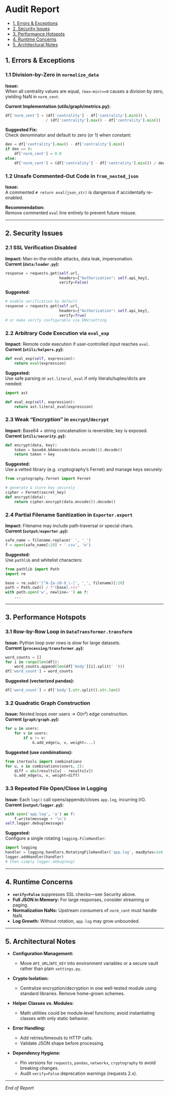 # Audit Report

- [1. Errors & Exceptions](#1-errors--exceptions)  
- [2. Security Issues](#2-security-issues)  
- [3. Performance Hotspots](#3-performance-hotspots)  
- [4. Runtime Concerns](#4-runtime-concerns)  
- [5. Architectural Notes](#5-architectural-notes)

## 1. Errors & Exceptions

### 1.1 Division‐by‐Zero in `normalize_data`
**Issue:**  
When all centrality values are equal, `(max–min)==0` causes a division by zero, yielding NaN in `norm_cent`.

**Current Implementation (utils/graph/metrics.py):**  
```python
df['norm_cent'] = (df['centrality'] - df['centrality'].min()) \
                  / (df['centrality'].max() - df['centrality'].min())
```

**Suggested Fix:**  
Check denominator and default to zero (or 1) when constant:
```python
den = df['centrality'].max() - df['centrality'].min()
if den == 0:
    df['norm_cent'] = 0.0
else:
    df['norm_cent'] = (df['centrality'] - df['centrality'].min()) / den
```

### 1.2 Unsafe Commented‐Out Code in `from_nested_json`
**Issue:**  
A commented `# return eval(json_str)` is dangerous if accidentally re-enabled.

**Recommendation:**  
Remove commented `eval` line entirely to prevent future misuse.


---

## 2. Security Issues

### 2.1 SSL Verification Disabled
**Impact:** Man-in-the-middle attacks, data leak, impersonation.  
**Current (`data/loader.py`):**  
```python
response = requests.get(self.url,
                        headers={"Authorization": self.api_key},
                        verify=False)
```
**Suggested:**  
```python
# enable verification by default
response = requests.get(self.url,
                        headers={"Authorization": self.api_key},
                        verify=True)
# or make verify configurable via ENV/setting
```

### 2.2 Arbitrary Code Execution via `eval_exp`
**Impact:** Remote code execution if user‐controlled input reaches `eval`.  
**Current (`utils/helpers.py`):**  
```python
def eval_exp(self, expression):
    return eval(expression)
```
**Suggested:**  
Use safe parsing or `ast.literal_eval` if only literals/tuples/dicts are needed:
```python
import ast

def eval_exp(self, expression):
    return ast.literal_eval(expression)
```

### 2.3 Weak “Encryption” in `encrypt`/`decrypt`
**Impact:** Base64 + string concatenation is reversible; key is exposed.  
**Current (`utils/security.py`):**  
```python
def encrypt(data, key):
    token = base64.b64encode(data.encode()).decode()
    return token + key
```
**Suggested:**  
Use a vetted library (e.g. cryptography’s Fernet) and manage keys securely:
```python
from cryptography.fernet import Fernet

# generate & store key securely
cipher = Fernet(secret_key)
def encrypt(data):
    return cipher.encrypt(data.encode()).decode()
```

### 2.4 Partial Filename Sanitization in `Exporter.export`
**Impact:** Filename may include path‐traversal or special chars.  
**Current (`output/exporter.py`):**  
```python
safe_name = filename.replace(' ', '_')
f = open(safe_name[:20] + '.csv', 'w')
```
**Suggested:**  
Use `pathlib` and whitelist characters:
```python
from pathlib import Path
import re

base = re.sub(r'[^A-Za-z0-9_\-]', '_', filename)[:20]
path = Path.cwd() / f"{base}.csv"
with path.open('w', newline='') as f:
    ...
```

---

## 3. Performance Hotspots

### 3.1 Row-by-Row Loop in `DataTransformer.transform`
**Issue:** Python loop over rows is slow for large datasets.  
**Current (`processing/transformer.py`):**  
```python
word_counts = []
for i in range(len(df)):
    word_counts.append(len(df['body'][i].split(' ')))
df['word_count'] = word_counts
```
**Suggested (vectorized pandas):**  
```python
df['word_count'] = df['body'].str.split().str.len()
```

### 3.2 Quadratic Graph Construction
**Issue:** Nested loops over users → O(n²) edge construction.  
**Current (`graph/graph.py`):**  
```python
for u in users:
    for v in users:
        if u != v:
            G.add_edge(u, v, weight=...)
```
**Suggested (use combinations):**  
```python
from itertools import combinations
for u, v in combinations(users, 2):
    diff = abs(results[u] - results[v])
    G.add_edge(u, v, weight=diff)
```

### 3.3 Repeated File Open/Close in Logging
**Issue:** Each `log()` call opens/appends/closes `app.log`, incurring I/O.  
**Current (`output/logger.py`):**  
```python
with open('app.log', 'a') as f:
    f.write(message + '\n')
self.logger.debug(message)
```
**Suggested:**  
Configure a single rotating `logging.FileHandler`:
```python
import logging
handler = logging.handlers.RotatingFileHandler('app.log', maxBytes=1e6, backupCount=3)
logger.addHandler(handler)
# then simply logger.debug(msg)
```

---

## 4. Runtime Concerns

- **`verify=False`** suppresses SSL checks—see Security above.  
- **Full JSON in Memory:** For large responses, consider streaming or paging.  
- **Normalization NaNs:** Upstream consumers of `norm_cent` must handle NaN.  
- **Log Growth:** Without rotation, `app.log` may grow unbounded.

---

## 5. Architectural Notes

- **Configuration Management:**  
  - Move `API_URL`/`API_KEY` into environment variables or a secure vault rather than plain `settings.py`.

- **Crypto Isolation:**  
  - Centralize encryption/decryption in one well-tested module using standard libraries. Remove home-grown schemes.

- **Helper Classes vs. Modules:**  
  - Math utilities could be module‐level functions; avoid instantiating classes with only static behavior.

- **Error Handling:**  
  - Add retries/timeouts to HTTP calls.  
  - Validate JSON shape before processing.

- **Dependency Hygiene:**  
  - Pin versions for `requests`, `pandas`, `networkx`, `cryptography` to avoid breaking changes.  
  - Audit `verify=False` deprecation warnings (requests 2.x).

---

*End of Report*